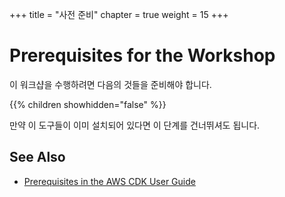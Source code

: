 +++
title = "사전 준비"
chapter = true
weight = 15
+++

# Prerequisites for the Workshop

이 워크샵을 수행하려면 다음의 것들을 준비해야 합니다.

{{% children showhidden="false" %}}

만약 이 도구들이 이미 설치되어 있다면 이 단계를 건너뛰셔도 됩니다.

## See Also

- [Prerequisites in the AWS CDK User Guide](https://docs.aws.amazon.com/cdk/latest/guide/getting_started.html#getting_started_prerequisites)

